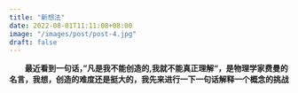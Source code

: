```yaml
---
title: "新想法"
date: 2022-08-01T11:11:08+08:00
image: "/images/post/post-4.jpg"
draft: false
---
```


&emsp;&emsp;**最近看到一句话，”凡是我不能创造的,我就不能真正理解“，是物理学家费曼的名言，我想，创造的难度还是挺大的，我先来进行一下一句话解释一个概念的挑战**

